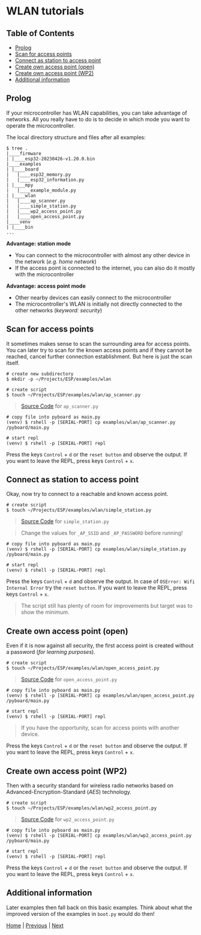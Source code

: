 # WLAN tutorials

## Table of Contents

- [Prolog](#prolog)
- [Scan for access points](#scan-for-access-points)
- [Connect as station to access point](#connect-as-station-to-access-point)
- [Create own access point (open)](#create-own-access-point-open)
- [Create own access point (WP2)](#create-own-access-point-wp2)
- [Additional information](#additional-information)

## Prolog

If your microcontroller has WLAN capabilities, you can take advantage of networks. All you really have to do is to decide in which mode you want to operate the microcontroller. 

The local directory structure and files after all examples:

```shell
$ tree .
|____firmware
| |____esp32-20230426-v1.20.0.bin
|____examples
| |____board
|   |____esp32_memory.py
|   |____esp32_information.py
| |____mpy
|   |____example_module.py
| |____wlan
|   |____ap_scanner.py
|   |____simple_station.py
|   |____wp2_access_point.py
|   |____open_access_point.py
|____venv
| |____bin
...
```

**Advantage: station mode**

- You can connect to the microcontroller with almost any other device in the network (_e.g. home network_)
- If the access point is connected to the internet, you can also do it mostly with the microcontroller

**Advantage: access point mode**

- Other nearby devices can easily connect to the microcontroller
- The microcontroller's WLAN is initially not directly connected to the other networks (_keyword: security_)

## Scan for access points

It sometimes makes sense to scan the surrounding area for access points. You can later try to scan for the known access points and if they cannot be reached, cancel further connection establishment. But here is just the scan itself.

```shell
# create new subdirectory
$ mkdir -p ~/Projects/ESP/examples/wlan

# create script
$ touch ~/Projects/ESP/examples/wlan/ap_scanner.py
```

> [Source Code](../examples/wlan/ap_scanner.py) for `ap_scanner.py`

```shell
# copy file into pyboard as main.py
(venv) $ rshell -p [SERIAL-PORT] cp examples/wlan/ap_scanner.py /pyboard/main.py

# start repl
(venv) $ rshell -p [SERIAL-PORT] repl
```

Press the keys `Control` + `d` or the `reset button` and observe the output. If you want to leave the REPL, press keys `Control` + `x`.

## Connect as station to access point

Okay, now try to connect to a reachable and known access point.

```shell
# create script
$ touch ~/Projects/ESP/examples/wlan/simple_station.py
```

> [Source Code](../examples/wlan/simple_station.py) for `simple_station.py`

> Change the values for `_AP_SSID` and `_AP_PASSWORD` before running!

```shell
# copy file into pyboard as main.py
(venv) $ rshell -p [SERIAL-PORT] cp examples/wlan/simple_station.py /pyboard/main.py

# start repl
(venv) $ rshell -p [SERIAL-PORT] repl
```

Press the keys `Control` + `d` and observe the output. In case of `OSError: Wifi Internal Error` try the `reset button`. If you want to leave the REPL, press keys `Control` + `x`.

> The script still has plenty of room for improvements but target was to show the minimum.

## Create own access point (open)

Even if it is now against all security, the first access point is created without a password (_for learning purposes_).

```shell
# create script
$ touch ~/Projects/ESP/examples/wlan/open_access_point.py
```

> [Source Code](../examples/wlan/open_access_point.py) for `open_access_point.py`

```shell
# copy file into pyboard as main.py
(venv) $ rshell -p [SERIAL-PORT] cp examples/wlan/open_access_point.py /pyboard/main.py

# start repl
(venv) $ rshell -p [SERIAL-PORT] repl
```

> If you have the opportunity, scan for access points with another device.

Press the keys `Control` + `d` or the `reset button` and observe the output. If you want to leave the REPL, press keys `Control` + `x`.

## Create own access point (WP2)

Then with a security standard for wireless radio networks based on Advanced-Encryption-Standard (_AES_) technology.

```shell
# create script
$ touch ~/Projects/ESP/examples/wlan/wp2_access_point.py
```

> [Source Code](../examples/wlan/wp2_access_point.py) for `wp2_access_point.py`

```shell
# copy file into pyboard as main.py
(venv) $ rshell -p [SERIAL-PORT] cp examples/wlan/wp2_access_point.py /pyboard/main.py

# start repl
(venv) $ rshell -p [SERIAL-PORT] repl
```

Press the keys `Control` + `d` or the `reset button` and observe the output. If you want to leave the REPL, press keys `Control` + `x`.

## Additional information

Later examples then fall back on this basic examples. Think about what the improved version of the examples in `boot.py` would do then!

[Home](https://github.com/Lupin3000/ESP) | [Previous](./006_board_tutorials.md) | [Next](./008_bluetooth_tutorials.md)
